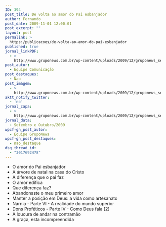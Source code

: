 ```yaml
---
ID: 394
post_title: De volta ao amor do Pai esbanjador
author: Fernando
post_date: 2009-11-01 12:00:01
post_excerpt: ""
layout: post
permalink: >
  https:/publicacoes/de-volta-ao-amor-do-pai-esbanjador
published: true
jornal_linkPDF:
  - >
    http://www.gruponews.com.br/wp-content/uploads/2009/12/gruponews_setembro_outubro_2009_versao_final_site.pdf
post_autor:
  - Equipe Comunicação
post_destaques:
  - Nao
post_imagem:
  - >
    http://www.gruponews.com.br/wp-content/uploads/2009/12/gruponews_setembro_outubro_2009_versao_final_grafica_imagem.jpg
aktt_notify_twitter:
  - 'no'
jornal_capa:
  - >
    http://www.gruponews.com.br/wp-content/uploads/2009/12/gruponews_setembro_outubro_2009_versao_final_grafica_Page_01.jpg
jornal_data:
  - Setembro e Outubro/2009
wpcf-gn_post_autor:
  - Equipe GrupoNews
wpcf-gn_post_destaques:
  - nao_destaque
dsq_thread_id:
  - "3017692478"
---
```

- O amor do Pai esbanjador
- A árvore de natal na casa do Cristo
- A diferença que o pai faz
- O amor edifica
- Que diferença faz?
- Abandonaste o meu primeiro amor
- Manter a posição em Deus: a vida como artesanato
- Nárnia - Parte VI - A realidade do mundo superior
- Dons Proféticos - Parte IV - Como Deus fala [2]
- A loucura de andar na contramão
- A graça, esta incompreendida